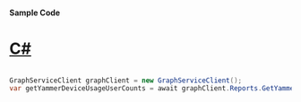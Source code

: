 #### Sample Code
# [C#](#tab/Csharp)

```C#

GraphServiceClient graphClient = new GraphServiceClient();
var getYammerDeviceUsageUserCounts = await graphClient.Reports.GetYammerDeviceUsageUserCounts().Request().GetAsync();

```